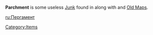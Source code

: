 **Parchment** is some useless [Junk](Junk.md "wikilink") found in [](Lost_Library.md) along with [](Damaged_Book.md) and [Old Maps](Old_Map.md "wikilink").

[ru:Пергамент](ru:Пергамент "wikilink")

[Category:Items](Category:Items "wikilink")